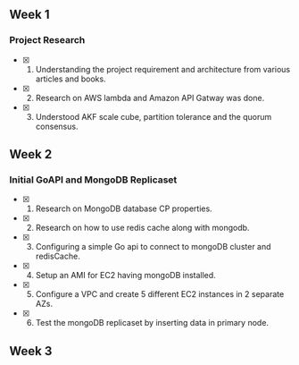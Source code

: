 ## Week 1
### Project Research
- [x] 1. Understanding the project requirement and architecture from various articles and books.
- [x] 2. Research on AWS lambda and Amazon API Gatway was done.
- [X] 3. Understood AKF scale cube, partition tolerance and the quorum consensus.

## Week 2
### Initial GoAPI and MongoDB Replicaset
- [x] 1. Research on MongoDB database CP properties.
- [x] 2. Research on how to use redis cache along with mongodb.
- [X] 3. Configuring a simple Go api to connect to mongoDB cluster and redisCache.
- [X] 4. Setup an AMI for EC2 having mongoDB installed.
- [X] 5. Configure a VPC and create 5 different EC2 instances in 2 separate AZs.
- [X] 6. Test the mongoDB replicaset by inserting data in primary node.

## Week 3
###
